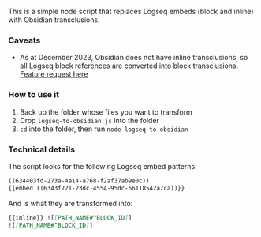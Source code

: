 This is a simple node script that replaces Logseq embeds (block and inline) with Obsidian transclusions.

### Caveats

- As at December 2023, Obsidian does not have inline transclusions, so all Logseq block references are converted into block transclusions. [Feature request here](https://forum.obsidian.md/t/a-proposal-for-rendering-block-embeds-inline/27093/1)

### How to use it

1. Back up the folder whose files you want to transform
2. Drop `logseq-to-obsidian.js` into the folder
4. `cd` into the folder, then run `node logseq-to-obsidian`

### Technical details

The script looks for the following Logseq embed patterns:

```md
((634403fd-273a-4a14-a768-f2af37ab9e0c))
{{embed ((6343f721-23dc-4554-95dc-66118542a7ca))}}
```

And is what they are transformed into:

```md
{{inline}} ![[PATH_NAME#^BLOCK_ID]]
![[PATH_NAME#^BLOCK_ID]]
```